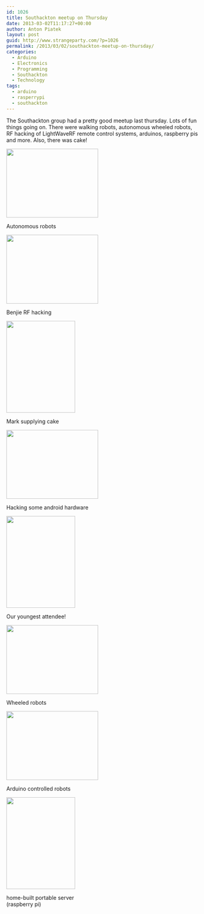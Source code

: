 ```yaml
---
id: 1026
title: Southackton meetup on Thursday
date: 2013-03-02T11:17:27+00:00
author: Anton Piatek
layout: post
guid: http://www.strangeparty.com/?p=1026
permalink: /2013/03/02/southackton-meetup-on-thursday/
categories:
  - Arduino
  - Electronics
  - Programming
  - Southackton
  - Technology
tags:
  - arduino
  - rasperrypi
  - southackton
---
```

The Southackton group had a pretty good meetup last thursday. Lots of fun things going on. There were walking robots, autonomous wheeled robots, RF hacking of LightWaveRF remote control systems, arduinos, raspberry pis and more. Also, there was cake!

<div style="width: 250px" class="wp-caption aligncenter">
  <a href="http://www.flickr.com/photos/32898341@N00/8519993025"><img alt="" src="http://farm9.staticflickr.com/8387/8519993025_ccd1360ea5_m.jpg" width="240" height="180" /></a>
  
  <p class="wp-caption-text">
    Autonomous robots
  </p>
</div>

<div style="width: 250px" class="wp-caption aligncenter">
  <a href="http://www.flickr.com/photos/32898341@N00/8519992605"><img alt="" src="http://farm9.staticflickr.com/8087/8519992605_4304886f62_m.jpg" width="240" height="180" /></a>
  
  <p class="wp-caption-text">
    Benjie RF hacking
  </p>
</div>

<div style="width: 190px" class="wp-caption aligncenter">
  <a href="http://www.flickr.com/photos/32898341@N00/8519992181"><img alt="" src="http://farm9.staticflickr.com/8248/8519992181_b101cf71a6_m.jpg" width="180" height="240" /></a>
  
  <p class="wp-caption-text">
    Mark supplying cake
  </p>
</div>

<div style="width: 250px" class="wp-caption aligncenter">
  <a href="http://www.flickr.com/photos/32898341@N00/8521103232"><img alt="" src="http://farm9.staticflickr.com/8091/8521103232_d3b0a57680_m.jpg" width="240" height="180" /></a>
  
  <p class="wp-caption-text">
    Hacking some android hardware
  </p>
</div>

<div style="width: 190px" class="wp-caption aligncenter">
  <a href="http://www.flickr.com/photos/32898341@N00/8519991207"><img alt="" src="http://farm9.staticflickr.com/8244/8519991207_f74ed2de74_m.jpg" width="180" height="240" /></a>
  
  <p class="wp-caption-text">
    Our youngest attendee!
  </p>
</div>

<div style="width: 250px" class="wp-caption aligncenter">
  <a href="http://www.flickr.com/photos/32898341@N00/8521102224"><img alt="" src="http://farm9.staticflickr.com/8107/8521102224_5a609ff9ba_m.jpg" width="240" height="180" /></a>
  
  <p class="wp-caption-text">
    Wheeled robots
  </p>
</div>

<div style="width: 250px" class="wp-caption aligncenter">
  <a href="http://www.flickr.com/photos/32898341@N00/8519990057"><img alt="" src="http://farm9.staticflickr.com/8237/8519990057_9f894ef0b9_m.jpg" width="240" height="180" /></a>
  
  <p class="wp-caption-text">
    Arduino controlled robots
  </p>
</div>

<div style="width: 190px" class="wp-caption aligncenter">
  <a href="http://www.flickr.com/photos/32898341@N00/8521101056"><img alt="" src="http://farm9.staticflickr.com/8097/8521101056_ea0d73c6af_m.jpg" width="180" height="240" /></a>
  
  <p class="wp-caption-text">
    home-built portable server (raspberry pi)
  </p>
</div>